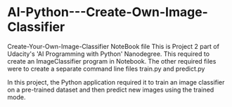 # AI-Python---Create-Own-Image-Classifier

Create-Your-Own-Image-Classifier NoteBook file
This is Project 2 part of Udacity's 'AI Programming with Python' Nanodegree. This required to create an ImageClassifier program in Notebook.
The other required files were to create a separate command line files train.py and predict.py

In this project, the Python application required it to train an image classifier on a  pre-trained dataset and then predict new images
using the trained mode.
